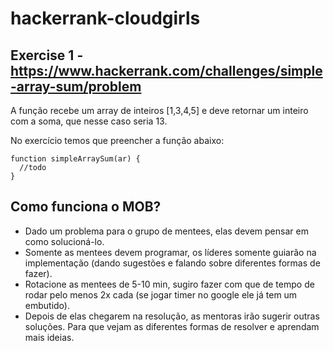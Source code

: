 # hackerrank-cloudgirls

  ## Exercise 1 - https://www.hackerrank.com/challenges/simple-array-sum/problem
  
  A função recebe um array de inteiros [1,3,4,5] e deve retornar um inteiro com a soma, que nesse caso seria 13. 
  
  No exercício temos que preencher a função abaixo:
 
 ```
 function simpleArraySum(ar) {
   //todo
 }
  ```
 
  ## Como funciona o MOB?
   - Dado um problema para o grupo de mentees, elas devem pensar em como solucioná-lo.
   - Somente as mentees devem programar, os líderes somente guiarão na implementação (dando sugestões e falando sobre diferentes formas de fazer).
   - Rotacione as mentees de 5-10 min, sugiro fazer com que de tempo de rodar pelo menos 2x cada (se jogar timer no google ele já tem um embutido).
   - Depois de elas chegarem na resolução, as mentoras irão sugerir outras soluções. Para que vejam as diferentes formas de resolver e aprendam mais ideias.
 
